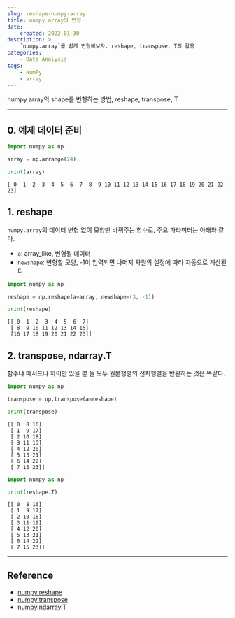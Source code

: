 ```yaml
---
slug: reshape-numpy-array
title: numpy array의 변형
date:
    created: 2022-01-30
description: >
    `numpy.array`를 쉽게 변형해보자. reshape, transpose, T의 활용
categories:
    - Data Analysis
tags:
    - NumPy
    - array
---
```


numpy array의 shape를 변형하는 방법, reshape, transpose, T  

<!-- more -->

---

## 0. 예제 데이터 준비

```python
import numpy as np

array = np.arrange(24)

print(array)
```
```
[ 0  1  2  3  4  5  6  7  8  9 10 11 12 13 14 15 16 17 18 19 20 21 22 23]
```

## 1. reshape

`numpy.array`의 데이터 변형 없이 모양만 바꿔주는 함수로, 주요 파라미터는 아래와 같다.  

- `a`: array_like, 변형될 데이터
- `newshape`: 변형할 모양, -1이 입력되면 나머지 차원의 설정에 따라 자동으로 계산된다

```python
import numpy as np

reshape = np.reshape(a=array, newshape=(3, -1))

print(reshape)
```
```
[[ 0  1  2  3  4  5  6  7]
 [ 8  9 10 11 12 13 14 15]
 [16 17 18 19 20 21 22 23]]
```

## 2. transpose, ndarray.T

함수냐 메서드냐 차이만 있을 뿐 둘 모두 원본행렬의 전치행렬을 반환하는 것은 똑같다.  

```python
import numpy as np

transpose = np.transpose(a=reshape)

print(transpose)
```
```
[[ 0  8 16]
 [ 1  9 17]
 [ 2 10 18]
 [ 3 11 19]
 [ 4 12 20]
 [ 5 13 21]
 [ 6 14 22]
 [ 7 15 23]]
```

```python
import numpy as np

print(reshape.T)
```
```
[[ 0  8 16]
 [ 1  9 17]
 [ 2 10 18]
 [ 3 11 19]
 [ 4 12 20]
 [ 5 13 21]
 [ 6 14 22]
 [ 7 15 23]]
```

---
## Reference
- [numpy.reshape](https://numpy.org/doc/stable/reference/generated/numpy.reshape.html)
- [numpy.transpose](https://numpy.org/doc/stable/reference/generated/numpy.transpose.html#numpy.transpose)
- [numpy.ndarray.T](https://numpy.org/doc/stable/reference/generated/numpy.ndarray.T.html)
